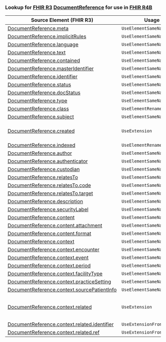 ### Lookup for [FHIR R3](https://hl7.org/fhir/STU3/) [DocumentReference](https://hl7.org/fhir/STU3/DocumentReference.html) for use in [FHIR R4B](https://hl7.org/fhir/R4B/)

| Source Element (FHIR R3) | Usage | Target |
| -------------- | ----- | ------ |
| [DocumentReference.meta](https://hl7.org/fhir/STU3/DocumentReference.html#resource) | `UseElementSameName` | [DocumentReference.meta](https://hl7.org/fhir/R4B/DocumentReference.html#resource) |
| [DocumentReference.implicitRules](https://hl7.org/fhir/STU3/DocumentReference.html#resource) | `UseElementSameName` | [DocumentReference.implicitRules](https://hl7.org/fhir/R4B/DocumentReference.html#resource) |
| [DocumentReference.language](https://hl7.org/fhir/STU3/DocumentReference.html#resource) | `UseElementSameName` | [DocumentReference.language](https://hl7.org/fhir/R4B/DocumentReference.html#resource) |
| [DocumentReference.text](https://hl7.org/fhir/STU3/DocumentReference.html#resource) | `UseElementSameName` | [DocumentReference.text](https://hl7.org/fhir/R4B/DocumentReference.html#resource) |
| [DocumentReference.contained](https://hl7.org/fhir/STU3/DocumentReference.html#resource) | `UseElementSameName` | [DocumentReference.contained](https://hl7.org/fhir/R4B/DocumentReference.html#resource) |
| [DocumentReference.masterIdentifier](https://hl7.org/fhir/STU3/DocumentReference.html#resource) | `UseElementSameName` | [DocumentReference.masterIdentifier](https://hl7.org/fhir/R4B/DocumentReference.html#resource) |
| [DocumentReference.identifier](https://hl7.org/fhir/STU3/DocumentReference.html#resource) | `UseElementSameName` | [DocumentReference.identifier](https://hl7.org/fhir/R4B/DocumentReference.html#resource) |
| [DocumentReference.status](https://hl7.org/fhir/STU3/DocumentReference.html#resource) | `UseElementSameName` | [DocumentReference.status](https://hl7.org/fhir/R4B/DocumentReference.html#resource) |
| [DocumentReference.docStatus](https://hl7.org/fhir/STU3/DocumentReference.html#resource) | `UseElementSameName` | [DocumentReference.docStatus](https://hl7.org/fhir/R4B/DocumentReference.html#resource) |
| [DocumentReference.type](https://hl7.org/fhir/STU3/DocumentReference.html#resource) | `UseElementSameName` | [DocumentReference.type](https://hl7.org/fhir/R4B/DocumentReference.html#resource) |
| [DocumentReference.class](https://hl7.org/fhir/STU3/DocumentReference.html#resource) | `UseElementRenamed` | [DocumentReference.category](https://hl7.org/fhir/R4B/DocumentReference.html#resource) |
| [DocumentReference.subject](https://hl7.org/fhir/STU3/DocumentReference.html#resource) | `UseElementSameName` | [DocumentReference.subject](https://hl7.org/fhir/R4B/DocumentReference.html#resource) |
| [DocumentReference.created](https://hl7.org/fhir/STU3/DocumentReference.html#resource) | `UseExtension` | [http://hl7.org/fhir/3.0/StructureDefinition/extension-DocumentReference.created](StructureDefinition-ext-R3-DocumentReference.created.html) |
| [DocumentReference.indexed](https://hl7.org/fhir/STU3/DocumentReference.html#resource) | `UseElementRenamed` | [DocumentReference.date](https://hl7.org/fhir/R4B/DocumentReference.html#resource) |
| [DocumentReference.author](https://hl7.org/fhir/STU3/DocumentReference.html#resource) | `UseElementSameName` | [DocumentReference.author](https://hl7.org/fhir/R4B/DocumentReference.html#resource) |
| [DocumentReference.authenticator](https://hl7.org/fhir/STU3/DocumentReference.html#resource) | `UseElementSameName` | [DocumentReference.authenticator](https://hl7.org/fhir/R4B/DocumentReference.html#resource) |
| [DocumentReference.custodian](https://hl7.org/fhir/STU3/DocumentReference.html#resource) | `UseElementSameName` | [DocumentReference.custodian](https://hl7.org/fhir/R4B/DocumentReference.html#resource) |
| [DocumentReference.relatesTo](https://hl7.org/fhir/STU3/DocumentReference.html#resource) | `UseElementSameName` | [DocumentReference.relatesTo](https://hl7.org/fhir/R4B/DocumentReference.html#resource) |
| [DocumentReference.relatesTo.code](https://hl7.org/fhir/STU3/DocumentReference.html#resource) | `UseElementSameName` | [DocumentReference.relatesTo.code](https://hl7.org/fhir/R4B/DocumentReference.html#resource) |
| [DocumentReference.relatesTo.target](https://hl7.org/fhir/STU3/DocumentReference.html#resource) | `UseElementSameName` | [DocumentReference.relatesTo.target](https://hl7.org/fhir/R4B/DocumentReference.html#resource) |
| [DocumentReference.description](https://hl7.org/fhir/STU3/DocumentReference.html#resource) | `UseElementSameName` | [DocumentReference.description](https://hl7.org/fhir/R4B/DocumentReference.html#resource) |
| [DocumentReference.securityLabel](https://hl7.org/fhir/STU3/DocumentReference.html#resource) | `UseElementSameName` | [DocumentReference.securityLabel](https://hl7.org/fhir/R4B/DocumentReference.html#resource) |
| [DocumentReference.content](https://hl7.org/fhir/STU3/DocumentReference.html#resource) | `UseElementSameName` | [DocumentReference.content](https://hl7.org/fhir/R4B/DocumentReference.html#resource) |
| [DocumentReference.content.attachment](https://hl7.org/fhir/STU3/DocumentReference.html#resource) | `UseElementSameName` | [DocumentReference.content.attachment](https://hl7.org/fhir/R4B/DocumentReference.html#resource) |
| [DocumentReference.content.format](https://hl7.org/fhir/STU3/DocumentReference.html#resource) | `UseElementSameName` | [DocumentReference.content.format](https://hl7.org/fhir/R4B/DocumentReference.html#resource) |
| [DocumentReference.context](https://hl7.org/fhir/STU3/DocumentReference.html#resource) | `UseElementSameName` | [DocumentReference.context](https://hl7.org/fhir/R4B/DocumentReference.html#resource) |
| [DocumentReference.context.encounter](https://hl7.org/fhir/STU3/DocumentReference.html#resource) | `UseElementSameName` | [DocumentReference.context.encounter](https://hl7.org/fhir/R4B/DocumentReference.html#resource) |
| [DocumentReference.context.event](https://hl7.org/fhir/STU3/DocumentReference.html#resource) | `UseElementSameName` | [DocumentReference.context.event](https://hl7.org/fhir/R4B/DocumentReference.html#resource) |
| [DocumentReference.context.period](https://hl7.org/fhir/STU3/DocumentReference.html#resource) | `UseElementSameName` | [DocumentReference.context.period](https://hl7.org/fhir/R4B/DocumentReference.html#resource) |
| [DocumentReference.context.facilityType](https://hl7.org/fhir/STU3/DocumentReference.html#resource) | `UseElementSameName` | [DocumentReference.context.facilityType](https://hl7.org/fhir/R4B/DocumentReference.html#resource) |
| [DocumentReference.context.practiceSetting](https://hl7.org/fhir/STU3/DocumentReference.html#resource) | `UseElementSameName` | [DocumentReference.context.practiceSetting](https://hl7.org/fhir/R4B/DocumentReference.html#resource) |
| [DocumentReference.context.sourcePatientInfo](https://hl7.org/fhir/STU3/DocumentReference.html#resource) | `UseElementSameName` | [DocumentReference.context.sourcePatientInfo](https://hl7.org/fhir/R4B/DocumentReference.html#resource) |
| [DocumentReference.context.related](https://hl7.org/fhir/STU3/DocumentReference.html#resource) | `UseExtension` | [http://hl7.org/fhir/3.0/StructureDefinition/extension-DocumentReference.context.related](StructureDefinition-ext-R3-DocumentReference.co.related.html) |
| [DocumentReference.context.related.identifier](https://hl7.org/fhir/STU3/DocumentReference.html#resource) | `UseExtensionFromAncestor` | - |
| [DocumentReference.context.related.ref](https://hl7.org/fhir/STU3/DocumentReference.html#resource) | `UseExtensionFromAncestor` | - |
